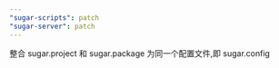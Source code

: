 ```yaml
---
"sugar-scripts": patch
"sugar-server": patch
---
```


整合 sugar.project 和 sugar.package 为同一个配置文件,即 sugar.config
